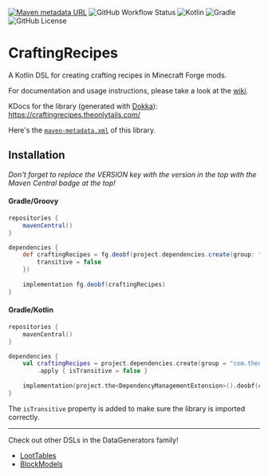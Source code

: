 [![Maven metadata URL](https://img.shields.io/maven-metadata/v?color=blue&label=maven%20central&logo=gradle&metadataUrl=https%3A%2F%2Fs01.oss.sonatype.org%2Fservice%2Flocal%2Frepositories%2Freleases%2Fcontent%2Fcom%2Ftheonlytails%2Fcraftingrecipes%2Fmaven-metadata.xml&style=for-the-badge)](https://search.maven.org/artifact/com.theonlytails/craftingrecipes)
![GitHub Workflow Status](https://img.shields.io/github/workflow/status/TheOnlyTails/craftingrecipes/Java%20CI%20with%20Gradle?label=gradle%20build&logo=github&style=for-the-badge)
![Kotlin](https://img.shields.io/badge/kotlin-%236C3FD1.svg?style=for-the-badge&logo=kotlin&logoColor=white)
![Gradle](https://img.shields.io/badge/gradle-%2302303A.svg?style=for-the-badge&logo=gradle&logoColor=white)
![GitHub License](https://img.shields.io/github/license/theonlytails/craftingrecipes?style=for-the-badge&logo=key)

# CraftingRecipes

A Kotlin DSL for creating crafting recipes in Minecraft Forge mods.

For documentation and usage instructions, please take a look at
the [wiki](https://github.com/TheOnlyTails/CraftingRecipes/wiki).

KDocs for the library (generated with [Dokka](https://github.com/kotlin/dokka)): https://craftingrecipes.theonlytails.com/

Here's
the [`maven-metadata.xml`](https://s01.oss.sonatype.org/service/local/repositories/releases/content/com/theonlytails/craftingrecipes/maven-metadata.xml)
of this library.

## Installation

_Don't forget to replace the VERSION key with the version in the top with the Maven Central badge at the top!_

#### Gradle/Groovy

```groovy
repositories {
    mavenCentral()
}

dependencies {
    def craftingRecipes = fg.deobf(project.dependencies.create(group: "com.theonlytails", name: "craftingrecipes", version: VERSION) {
	    transitive = false
    })
    
    implementation fg.deobf(craftingRecipes)
}
```

#### Gradle/Kotlin

```kotlin
repositories {
    mavenCentral()
}

dependencies {
    val craftingRecipes = project.dependencies.create(group = "com.theonlytails", name = "craftingrecipes", version = VERSION)
		.apply { isTransitive = false }
    
    implementation(project.the<DependencyManagementExtension>().deobf(craftingRecipes))
}
```

The `isTransitive` property is added to make sure the library is imported correctly.

---

Check out other DSLs in the DataGenerators family!
- [LootTables](https://github.com/theonlytails/loottables)
- [BlockModels](https://github.com/theonlytails/BlockModels)
